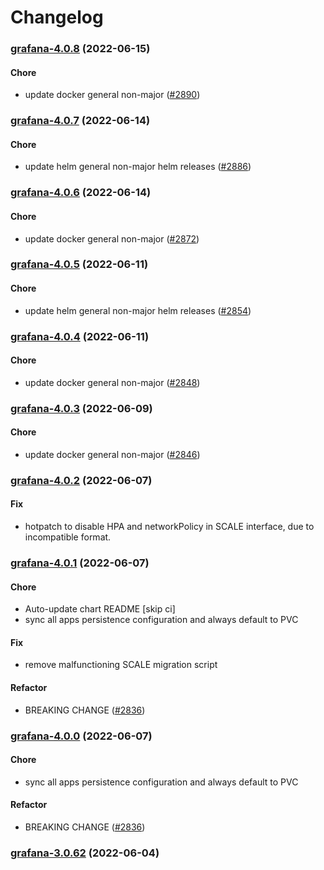 # Changelog<br>


<a name="grafana-4.0.8"></a>
### [grafana-4.0.8](https://github.com/truecharts/apps/compare/grafana-4.0.7...grafana-4.0.8) (2022-06-15)

#### Chore

* update docker general non-major ([#2890](https://github.com/truecharts/apps/issues/2890))



<a name="grafana-4.0.7"></a>
### [grafana-4.0.7](https://github.com/truecharts/apps/compare/grafana-4.0.6...grafana-4.0.7) (2022-06-14)

#### Chore

* update helm general non-major helm releases ([#2886](https://github.com/truecharts/apps/issues/2886))



<a name="grafana-4.0.6"></a>
### [grafana-4.0.6](https://github.com/truecharts/apps/compare/grafana-4.0.5...grafana-4.0.6) (2022-06-14)

#### Chore

* update docker general non-major ([#2872](https://github.com/truecharts/apps/issues/2872))



<a name="grafana-4.0.5"></a>
### [grafana-4.0.5](https://github.com/truecharts/apps/compare/grafana-4.0.4...grafana-4.0.5) (2022-06-11)

#### Chore

* update helm general non-major helm releases ([#2854](https://github.com/truecharts/apps/issues/2854))



<a name="grafana-4.0.4"></a>
### [grafana-4.0.4](https://github.com/truecharts/apps/compare/grafana-4.0.3...grafana-4.0.4) (2022-06-11)

#### Chore

* update docker general non-major ([#2848](https://github.com/truecharts/apps/issues/2848))



<a name="grafana-4.0.3"></a>
### [grafana-4.0.3](https://github.com/truecharts/apps/compare/grafana-4.0.2...grafana-4.0.3) (2022-06-09)

#### Chore

* update docker general non-major ([#2846](https://github.com/truecharts/apps/issues/2846))



<a name="grafana-4.0.2"></a>
### [grafana-4.0.2](https://github.com/truecharts/apps/compare/grafana-4.0.1...grafana-4.0.2) (2022-06-07)

#### Fix

* hotpatch to disable HPA and networkPolicy in SCALE interface, due to incompatible format.



<a name="grafana-4.0.1"></a>
### [grafana-4.0.1](https://github.com/truecharts/apps/compare/grafana-3.0.62...grafana-4.0.1) (2022-06-07)

#### Chore

* Auto-update chart README [skip ci]
* sync all apps persistence configuration and always default to PVC

#### Fix

* remove malfunctioning SCALE migration script

#### Refactor

* BREAKING CHANGE ([#2836](https://github.com/truecharts/apps/issues/2836))



<a name="grafana-4.0.0"></a>
### [grafana-4.0.0](https://github.com/truecharts/apps/compare/grafana-3.0.62...grafana-4.0.0) (2022-06-07)

#### Chore

* sync all apps persistence configuration and always default to PVC

#### Refactor

* BREAKING CHANGE ([#2836](https://github.com/truecharts/apps/issues/2836))



<a name="grafana-3.0.62"></a>
### [grafana-3.0.62](https://github.com/truecharts/apps/compare/grafana-3.0.61...grafana-3.0.62) (2022-06-04)

